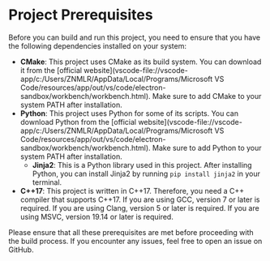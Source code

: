 # Project Prerequisites

Before you can build and run this project, you need to ensure that you have the following dependencies installed on your system:

- **CMake**: This project uses CMake as its build system. You can download it from the [official website](vscode-file://vscode-app/c:/Users/ZNMLR/AppData/Local/Programs/Microsoft VS Code/resources/app/out/vs/code/electron-sandbox/workbench/workbench.html). Make sure to add CMake to your system PATH after installation.
- **Python**: This project uses Python for some of its scripts. You can download Python from the [official website](vscode-file://vscode-app/c:/Users/ZNMLR/AppData/Local/Programs/Microsoft VS Code/resources/app/out/vs/code/electron-sandbox/workbench/workbench.html). Make sure to add Python to your system PATH after installation.
  - **Jinja2**: This is a Python library used in this project. After installing Python, you can install Jinja2 by running `pip install jinja2` in your terminal.
- **C++17**: This project is written in C++17. Therefore, you need a C++ compiler that supports C++17. If you are using GCC, version 7 or later is required. If you are using Clang, version 5 or later is required. If you are using MSVC, version 19.14 or later is required.

Please ensure that all these prerequisites are met before proceeding with the build process. If you encounter any issues, feel free to open an issue on GitHub.